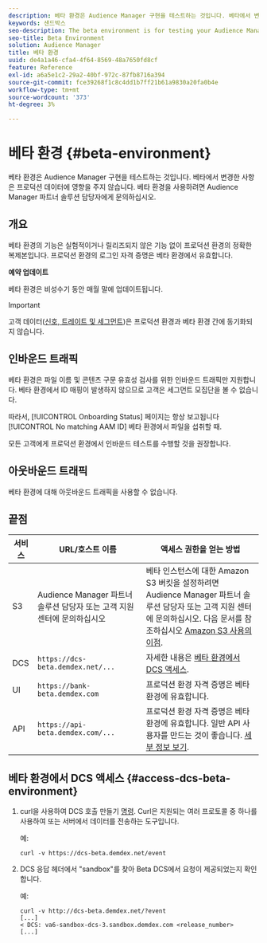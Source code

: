 ```yaml
---
description: 베타 환경은 Audience Manager 구현을 테스트하는 것입니다. 베타에서 변경한 사항은 프로덕션 데이터에 영향을 주지 않습니다. 베타 환경을 사용하려면 Audience Manager 파트너 솔루션 담당자에게 문의하십시오.
keywords: 샌드박스
seo-description: The beta environment is for testing your Audience Manager implementation. Changes made in beta do not affect production data. Contact your Audience Manager Partner Solutions representative if you're interested in using the beta environment.
seo-title: Beta Environment
solution: Audience Manager
title: 베타 환경
uuid: de4a1a46-cfa4-4f64-8569-48a7650fd8cf
feature: Reference
exl-id: a6a5e1c2-29a2-40bf-972c-87fb8716a394
source-git-commit: fce39268f1c8c4dd1b7ff21b61a9830a20fa0b4e
workflow-type: tm+mt
source-wordcount: '373'
ht-degree: 3%

---
```


# 베타 환경 {#beta-environment}

베타 환경은 Audience Manager 구현을 테스트하는 것입니다. 베타에서 변경한 사항은 프로덕션 데이터에 영향을 주지 않습니다. 베타 환경을 사용하려면 Audience Manager 파트너 솔루션 담당자에게 문의하십시오.

## 개요

베타 환경의 기능은 실험적이거나 릴리즈되지 않은 기능 없이 프로덕션 환경의 정확한 복제본입니다. 프로덕션 환경의 로그인 자격 증명은 베타 환경에서 유효합니다.

**예약 업데이트**

베타 환경은 비성수기 동안 매월 말에 업데이트됩니다.

>[!IMPORTANT]
>
>고객 데이터([신호, 트레이트 및 세그먼트](https://experienceleague.adobe.com/docs/audience-manager/user-guide/reference/signal-trait-segment.html?lang=en))은 프로덕션 환경과 베타 환경 간에 동기화되지 않습니다.

## 인바운드 트래픽

베타 환경은 파일 이름 및 콘텐츠 구문 유효성 검사를 위한 인바운드 트래픽만 지원합니다. 베타 환경에서 ID 매핑이 발생하지 않으므로 고객은 세그먼트 모집단을 볼 수 없습니다.

따라서, [!UICONTROL Onboarding Status] 페이지는 항상 보고됩니다 [!UICONTROL No matching AAM ID] 베타 환경에서 파일을 섭취할 때.

모든 고객에게 프로덕션 환경에서 인바운드 테스트를 수행할 것을 권장합니다.

## 아웃바운드 트래픽

베타 환경에 대해 아웃바운드 트래픽을 사용할 수 없습니다.

## 끝점

| 서비스 | URL/호스트 이름 | 액세스 권한을 얻는 방법 |
|--- |--- | --- |
| S3 | Audience Manager 파트너 솔루션 담당자 또는 고객 지원 센터에 문의하십시오 | 베타 인스턴스에 대한 Amazon S3 버킷을 설정하려면 Audience Manager 파트너 솔루션 담당자 또는 고객 지원 센터에 문의하십시오. 다음 문서를 참조하십시오 [Amazon S3 사용의 이점](../reference/amazon-s3.md). |
| DCS | `https://dcs-beta.demdex.net/...` | 자세한 내용은 [베타 환경에서 DCS 액세스](../reference/beta-environment.md#access-dcs-beta-environment). |
| UI | `https://bank-beta.demdex.com` | 프로덕션 환경 자격 증명은 베타 환경에 유효합니다. |
| API | `https://api-beta.demdex.com/...` | 프로덕션 환경 자격 증명은 베타 환경에 유효합니다. 일반 API 사용자를 만드는 것이 좋습니다. [세부 정보 보기](../api/rest-api-main/aam-api-getting-started.md#requirements). |

## 베타 환경에서 DCS 액세스 {#access-dcs-beta-environment}

1. curl을 사용하여 DCS 호출 만들기 [명령](https://curl.haxx.se/docs/manpage.html). Curl은 지원되는 여러 프로토콜 중 하나를 사용하여 또는 서버에서 데이터를 전송하는 도구입니다.

   예:

   `curl -v https://dcs-beta.demdex.net/event`

1. DCS 응답 헤더에서 &quot;sandbox&quot;를 찾아 Beta DCS에서 요청이 제공되었는지 확인합니다.

   예:

   ```
   curl -v http://dcs-beta.demdex.net/?event
   [...]
   < DCS: va6-sandbox-dcs-3.sandbox.demdex.com <release_number>
   [...]
   ```

<!--

1. Determine the load balancer's endpoint IP addresses.

   Run the `dig`  [command](https://en.wikipedia.org/wiki/Dig_(command)) to determine the IP address of the nearest load balancer. The `dig` command queries the Domain Name System and returns the name and IP addresses of the [!DNL Audience Manager] [!UICONTROL Data Collection Servers (DCS)].

   ```
   dig dcs-beta.demdex.net
   ...
   dcs-sandbox-1754093861.us-east-1.elb.amazonaws.com. 60 IN A 52.87.15.51
   dcs-sandbox-1754093861.us-east-1.elb.amazonaws.com. 60 IN A 50.16.150.8
   dcs-sandbox-1754093861.us-east-1.elb.amazonaws.com. 60 IN A 52.2.228.100
   ```

2. Using one of the addresses in the above table, add a static DNS entry in the [!DNL /etc/hosts] file.

   On Windows, modify [!DNL c:\WINDOWS\system32\drivers\etc\hosts].

   For example:

   [!DNL 52.87.15.51 *`samplepartner`*.demdex.net]

   >[!NOTE]
   >
   >The addresses change occasionally, so you must keep your [!DNL /etc/hosts] file up to date.

   Additionally, if you need to set up ID synchronization, you must add a similar entry for [!DNL dpm.demdex.net.]

   [!DNL 52.87.15.51 dpm.demdex.net]. 

3. Make a DCS call, using the `curl` [command](https://curl.haxx.se/docs/manpage.html). Curl is a tool to transfer data from or to a server, using one of many supported protocols.

   For example:

   [!DNL https://<domain>/event?product=camera] 

4. Verify that your request was served by the beta DCS by looking for "sandbox" in the DCS response header.

   For example:

   ```
   curl -v https://dcs-beta.demdex.net/?event
   [...]
   < DCS: va6-sandbox-dcs-3.sandbox.demdex.com <release_number>
   [...]
   ```

   -->

